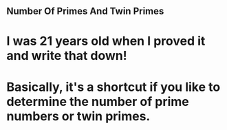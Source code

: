 ## Number Of Primes And Twin Primes

# I was 21 years old when I proved it and write that down!
# Basically, it's a shortcut if you like to determine the number of prime numbers or twin primes.
